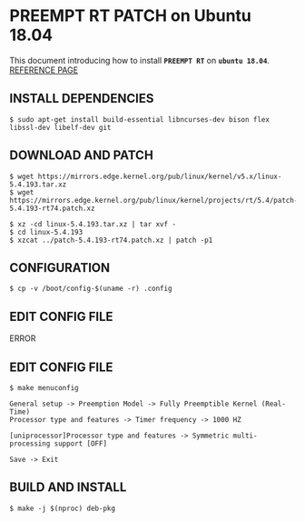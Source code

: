 # PREEMPT RT PATCH on Ubuntu 18.04
This document introducing how to install **`PREEMPT RT`** on **`ubuntu 18.04`**.  
[REFERENCE PAGE](https://chenna.me/blog/2020/02/23/how-to-setup-preempt-rt-on-ubuntu-18-04/)

## INSTALL DEPENDENCIES
```console
$ sudo apt-get install build-essential libncurses-dev bison flex libssl-dev libelf-dev git
```

## DOWNLOAD AND PATCH
```console
$ wget https://mirrors.edge.kernel.org/pub/linux/kernel/v5.x/linux-5.4.193.tar.xz
$ wget https://mirrors.edge.kernel.org/pub/linux/kernel/projects/rt/5.4/patch-5.4.193-rt74.patch.xz
    
$ xz -cd linux-5.4.193.tar.xz | tar xvf -
$ cd linux-5.4.193
$ xzcat ../patch-5.4.193-rt74.patch.xz | patch -p1
```
    
## CONFIGURATION
```console
$ cp -v /boot/config-$(uname -r) .config
```
    
## EDIT CONFIG FILE
ERROR

## EDIT CONFIG FILE
    $ make menuconfig
    
    General setup -> Preemption Model -> Fully Preemptible Kernel (Real-Time)
    Processor type and features -> Timer frequency -> 1000 HZ
    
    [uniprocessor]Processor type and features -> Symmetric multi-processing support [OFF]
    
    Save -> Exit
    
## BUILD AND INSTALL
    $ make -j $(nproc) deb-pkg
